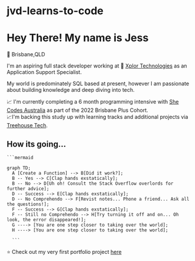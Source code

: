 # jvd-learns-to-code


# Hey There! My name is Jess

:round_pushpin: Brisbane,QLD 

I'm an aspiring full stack developer working at :rocket: [Xplor Technologies](https://www.xplortechnologies.com/au) as an Application Support Specialist. 

My world is predominately SQL based at present, however I am passionate about building knowledge and deep diving into tech. 

:chart_with_upwards_trend: I'm currently completing a 6 month programming intensive with [She Codes Australia](https://shecodes.com.au/) as part of the 2022 Brisbane Plus Cohort.<br> 
:chart_with_upwards_trend:I'm backing this study up with learning tracks and additional projects via [Treehouse Tech](https://teamtreehouse.com/home).<br>


## How its going...

````
```mermaid

graph TD;
  A [Create a Function] --> B[Did it work?];
  B -- Yes --> C[Clap hands exstatically];
  B -- No --> D[Uh oh! Consult the Stack Overflow overlords for further advice];
  D -- Success --> E[Clap hands exstatically];
  D -- No Comprehendo --> F[Revist notes... Phone a friend... Ask all the questions!];
  F -- Success --> G[Clap hands exstatically];
  F -- Still no Comprehendo --> H[Try turning it off and on... Oh look, the error disappeared!];
  G ----> [You are one step closer to taking over the world];
  H ----> [You are one step closer to taking over the world];
  
  ```                                                             
````
:star: Check out my very first portfolio project [here](https://jvdbne.github.io/)


